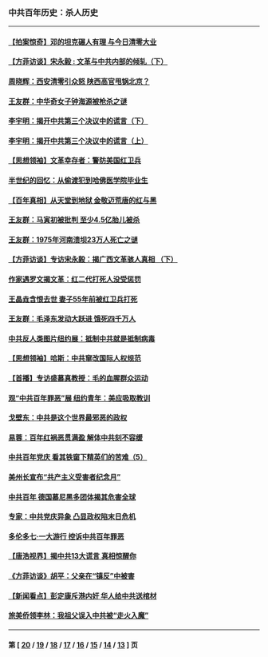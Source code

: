 ### 中共百年历史：杀人历史
---
#### [【拍案惊奇】邓的坦克碾人有理 与今日清零大业](../../pages/nf1176106/n13729574.md?06290430) 
#### [【方菲访谈】宋永毅 : 文革与中共内部的倾轧（下）](../../pages/nf1176106/n13486836.md?06290430) 
#### [周晓辉：西安清零引众怒 陕西高官甩锅北京？](../../pages/nf1176106/n13484627.md?06290430) 
#### [王友群：中华奇女子钟海源被枪杀之谜](../../pages/nf1176106/n13430555.md?06290430) 
#### [李宇明：揭开中共第三个决议中的谎言（下）](../../pages/nf1176106/n13389389.md?06290430) 
#### [李宇明：揭开中共第三个决议中的谎言（上）](../../pages/nf1176106/n13388697.md?06290430) 
#### [【思想领袖】文革幸存者：警防美国红卫兵](../../pages/nf1176106/n13339289.md?06290430) 
#### [半世纪的回忆：从偷渡犯到哈佛医学院毕业生](../../pages/nf1176106/n13345328.md?06290430) 
#### [【百年真相】从天堂到地狱 金敬迈荒唐的红与黑](../../pages/nf1176106/n13336995.md?06290430) 
#### [王友群：马寅初被批判 至少4.5亿胎儿被杀](../../pages/nf1176106/n13260313.md?06290430) 
#### [王友群：1975年河南溃坝23万人死亡之谜](../../pages/nf1176106/n13231576.md?06290430) 
#### [【方菲访谈】专访宋永毅：揭广西文革骇人真相 （下）](../../pages/nf1176106/n13209074.md?06290430) 
#### [作家遇罗文揭文革：红二代打死人没受惩罚](../../pages/nf1176106/n13205254.md?06290430) 
#### [王晶垚含恨去世 妻子55年前被红卫兵打死](../../pages/nf1176106/n13203590.md?06290430) 
#### [王友群：毛泽东发动大跃进 饿死四千万人](../../pages/nf1176106/n13177158.md?06290430) 
#### [中共反人类图片纽约展：抵制中共就是抵制病毒](../../pages/nf1176106/n13115371.md?06290430) 
#### [【思想领袖】哈斯：中共窜改国际人权规范](../../pages/nf1176106/n13053647.md?06290430) 
#### [【首播】专访盛慕真教授：毛的血腥群众运动](../../pages/nf1176106/n13091782.md?06290430) 
#### [观“中共百年罪恶”展 纽约青年：美应吸取教训](../../pages/nf1176106/n13085246.md?06290430) 
#### [戈壁东：中共是这个世界最邪恶的政权](../../pages/nf1176106/n13085641.md?06290430) 
#### [易蓉：百年红祸恶贯满盈 解体中共刻不容缓](../../pages/nf1176106/n13084455.md?06290430) 
#### [中共百年党庆 看其铁窗下精英们的苦难（5）](../../pages/nf1176106/n13076766.md?06290430) 
#### [美州长宣布“共产主义受害者纪念月”](../../pages/nf1176106/n13074024.md?06290430) 
#### [中共百年 德国慕尼黑多团体揭其危害全球](../../pages/nf1176106/n13068873.md?06290430) 
#### [专家：中共党庆异象 凸显政权陷末日危机](../../pages/nf1176106/n13067084.md?06290430) 
#### [多伦多七·一大游行 控诉中共百年罪恶](../../pages/nf1176106/n13062043.md?06290430) 
#### [【唐浩视界】揭中共13大谎言 真相惊醒你](../../pages/nf1176106/n13065208.md?06290430) 
#### [《方菲访谈》胡平：父亲在“镇反”中被害](../../pages/nf1176106/n13064114.md?06290430) 
#### [【新闻看点】彭定康斥港内奸 华人给中共送棺材](../../pages/nf1176106/n13064230.md?06290430) 
#### [旅美侨领李林：我祖父误入中共被“走火入魔”](../../pages/nf1176106/n13062777.md?06290430) 

---
#### 第 [ [20](./20.md?06290430) / [19](./19.md?06290430) / [18](./18.md?06290430) / [17](./17.md?06290430) / [16](./16.md?06290430) / [15](./15.md?06290430) / [14](./14.md?06290430) / [13](./13.md?06290430) ] 页
